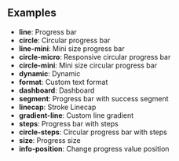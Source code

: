 ## Examples

- **line**: Progress bar
- **circle**: Circular progress bar
- **line-mini**: Mini size progress bar
- **circle-micro**: Responsive circular progress bar
- **circle-mini**: Mini size circular progress bar
- **dynamic**: Dynamic
- **format**: Custom text format
- **dashboard**: Dashboard
- **segment**: Progress bar with success segment
- **linecap**: Stroke Linecap
- **gradient-line**: Custom line gradient
- **steps**: Progress bar with steps
- **circle-steps**: Circular progress bar with steps
- **size**: Progress size
- **info-position**: Change progress value position

